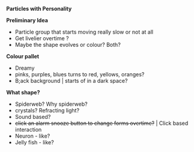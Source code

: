 **Particles with Personality**

**Preliminary Idea**
- Particle group that starts moving really slow or not at all
- Get livelier overtime ? 
- Maybe the shape evolves or colour? Both? 

**Colour pallet**
- Dreamy
- pinks, purples, blues turns to red, yellows, oranges? 
- B;ack background | starts of in a dark space? 

**What shape?** 
- Spiderweb? Why spiderweb? 
- crystals? Refracting light? 
- Sound based? 
- ~~click an alarm snooze button to change forms overtime?~~ | Click based interaction 
- Neuron - like? 
- Jelly fish - like? 